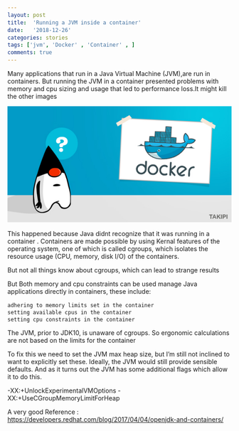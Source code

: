 ```yaml
---
layout: post
title:  'Running a JVM inside a container'
date:   '2018-12-26'
categories: stories
tags: ['jvm', 'Docker' , 'Container' , ]
comments: true
---
```


Many applications that run in a Java Virtual Machine (JVM),are run in containers. But running the JVM in a container presented problems with memory and cpu sizing and usage that led to performance loss.It might kill the other images 

<div class="image">
    <a href="/public/img/index.jpg">
        <img alt="'Java and Docker' tab" src="/public/img/index.jpg" />
    </a>
</div>

This happened because Java didnt recognize that it was running in a container . Containers are made possible by using Kernal features of the operating system, one of which is called cgroups, which isolates the resource usage (CPU, memory, disk I/O) of the containers. 

But not all things know about cgroups, which can lead to strange results 

But Both memory and cpu constraints can be used manage Java applications directly in containers, these include:

    adhering to memory limits set in the container
    setting available cpus in the container
    setting cpu constraints in the container

The JVM, prior to JDK10, is unaware of cgroups. So ergonomic calculations are not based on the limits for the container

To fix this we need to set the JVM max heap size, but I’m still not inclined to want to explicitly set these. Ideally, the JVM would still provide sensible defaults. And as it turns out the JVM has some additional flags which allow it to do this.

-XX:+UnlockExperimentalVMOptions -XX:+UseCGroupMemoryLimitForHeap


    
 A very good Reference : https://developers.redhat.com/blog/2017/04/04/openjdk-and-containers/

    


